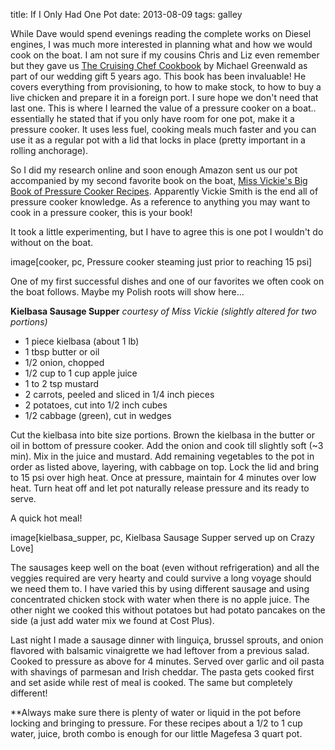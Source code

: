 title: If I Only Had One Pot 
date: 2013-08-09 
tags: galley

While Dave would spend evenings reading the complete works on Diesel engines, I
was much more interested in planning what and how we would cook on the boat.  I
am not sure if my cousins Chris and Liz even remember but they gave us [The Cruising Chef Cookbook](http://www.amazon.com/Cruising-Chef-Cookbook-2nd-ed/dp/0939837463) by
Michael Greenwald as part of our wedding gift 5 years ago. This book has been
invaluable!  He covers everything from provisioning, to how to make stock, to
how to buy a live chicken and prepare it in a foreign port. I sure hope we don't
need that last one. This is where I learned the value of a pressure cooker on a
boat.. essentially he stated that if you only have room for one pot, make it a
pressure cooker.  It uses less fuel, cooking meals
much faster and you can use it as a regular pot with a lid that
locks in place (pretty important in a rolling anchorage).

So I did my research online and soon enough Amazon sent us our pot accompanied
by my second favorite book on the boat, [Miss Vickie's Big Book of Pressure Cooker Recipes](http://www.amazon.com/Miss-Vickies-Pressure-Cooker-Recipes/dp/0764597264).
Apparently Vickie Smith is the end all of pressure cooker knowledge. As a
reference to anything you may want to cook in a pressure cooker, this is your
book!


It took a little experimenting, but I have to agree this is one pot I wouldn't
do without on the boat.

image[cooker, pc, Pressure cooker steaming just prior to reaching 15 psi]


One of my first successful dishes and one of our favorites we often cook on the
boat follows.  Maybe my Polish roots will show here...

__Kielbasa Sausage Supper__ _courtesy of Miss Vickie (slightly altered for two
portions)_

* 1 piece kielbasa (about 1 lb) 
* 1 tbsp butter or oil 
* 1/2  onion, chopped 
* 1/2 cup to 1 cup apple juice 
* 1 to 2 tsp mustard 
* 2 carrots, peeled and sliced in 1/4 inch pieces 
* 2 potatoes, cut into 1/2 inch cubes 
* 1/2 cabbage (green), cut in wedges

Cut the kielbasa into bite size portions.  Brown the kielbasa in the butter or
oil in bottom of pressure cooker. Add the onion and cook till slightly soft (~3
min). Mix in the juice and mustard. Add remaining vegetables to the pot in order
as listed above, layering, with cabbage on top. Lock the lid and bring to 15 psi
over high heat. Once at pressure, maintain for 4 minutes over low heat. Turn
heat off and let pot naturally release pressure and its ready to serve.

A quick hot meal!

image[kielbasa_supper, pc, Kielbasa Sausage Supper served up on Crazy Love]

The sausages keep well on the boat (even without refrigeration) and all the
veggies required are very hearty and could survive a long voyage should we need
them to. I have varied this by using different sausage and using concentrated
chicken stock with water when there is no apple juice. The other night we cooked
this without potatoes but had potato pancakes on the side (a just add water mix
we found at Cost Plus).

Last night I made a sausage dinner with linguiça, brussel sprouts, and onion
flavored with balsamic vinaigrette we had leftover from a previous salad. Cooked
to pressure as above for 4 minutes. Served over garlic and oil pasta with
shavings of parmesan and Irish cheddar.  The pasta gets cooked first and
set aside while rest of meal is cooked. The same but completely different!

**Always make sure there is plenty of water or liquid in the pot before locking
and bringing to pressure. For these recipes about a 1/2 to 1 cup water, juice,
broth combo is enough for our little Magefesa 3 quart pot.